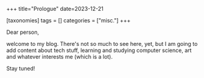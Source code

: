 +++
title="Prologue"
date=2023-12-21

[taxonomies]
tags = []
categories = ["misc."]
+++

Dear person,

<!-- more -->

welcome to my blog. There's not so much to see here, yet, but I am going to add content about tech stuff, learning and studying computer science, art and whatever interests me (which is a lot).

Stay tuned!
